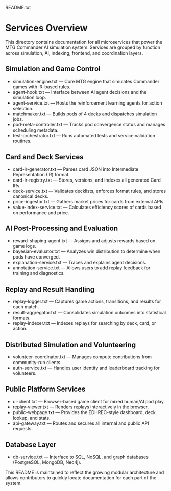 README.txt

Services Overview
=================

This directory contains documentation for all microservices that power the MTG Commander AI simulation system. Services are grouped by function across simulation, AI, indexing, frontend, and coordination layers.

Simulation and Game Control
---------------------------
- simulation-engine.txt — Core MTG engine that simulates Commander games with IR-based rules.
- agent-hook.txt — Interface between AI agent decisions and the simulation loop.
- agent-service.txt — Hosts the reinforcement learning agents for action selection.
- matchmaker.txt — Builds pods of 4 decks and dispatches simulation jobs.
- pod-meta-controller.txt — Tracks pod convergence status and manages scheduling metadata.
- test-orchestrator.txt — Runs automated tests and service validation routines.

Card and Deck Services
----------------------
- card-ir-generator.txt — Parses card JSON into Intermediate Representation (IR) format.
- card-ir-registry.txt — Stores, versions, and indexes all generated Card IRs.
- deck-service.txt — Validates decklists, enforces format rules, and stores canonical decks.
- price-ingestor.txt — Gathers market prices for cards from external APIs.
- value-index-service.txt — Calculates efficiency scores of cards based on performance and price.

AI Post-Processing and Evaluation
---------------------------------
- reward-shaping-agent.txt — Assigns and adjusts rewards based on game logs.
- bayesian-evaluator.txt — Analyzes win distribution to determine when pods have converged.
- explanation-service.txt — Traces and explains agent decisions.
- annotation-service.txt — Allows users to add replay feedback for training and diagnostics.

Replay and Result Handling
--------------------------
- replay-logger.txt — Captures game actions, transitions, and results for each match.
- result-aggregator.txt — Consolidates simulation outcomes into statistical formats.
- replay-indexer.txt — Indexes replays for searching by deck, card, or action.

Distributed Simulation and Volunteering
---------------------------------------
- volunteer-coordinator.txt — Manages compute contributions from community-run clients.
- auth-service.txt — Handles user identity and leaderboard tracking for volunteers.

Public Platform Services
------------------------
- ui-client.txt — Browser-based game client for mixed human/AI pod play.
- replay-viewer.txt — Renders replays interactively in the browser.
- public-webpage.txt — Provides the EDHREC-style dashboard, deck lookup, and stats.
- api-gateway.txt — Routes and secures all internal and public API requests.

Database Layer
--------------
- db-service.txt — Interface to SQL, NoSQL, and graph databases (PostgreSQL, MongoDB, Neo4j).

This README is maintained to reflect the growing modular architecture and allows contributors to quickly locate documentation for each part of the system.
